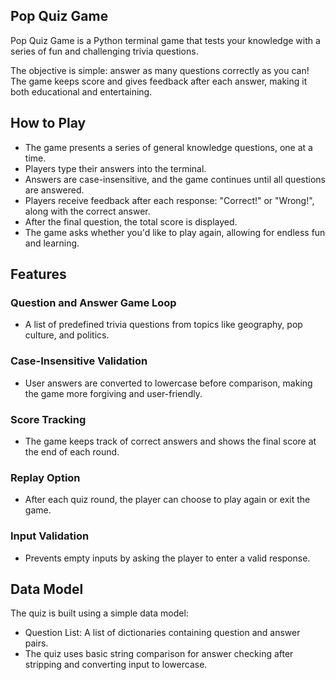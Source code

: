 ## Pop Quiz Game

Pop Quiz Game is a Python terminal game that tests your knowledge with a series of fun and challenging trivia questions. 

The objective is simple: answer as many questions correctly as you can! The game keeps score and gives feedback after each answer, making it both educational and entertaining.

## How to Play

* The game presents a series of general knowledge questions, one at a time.
* Players type their answers into the terminal.
* Answers are case-insensitive, and the game continues until all questions are answered.
* Players receive feedback after each response: "Correct!" or "Wrong!", along with the correct answer.
* After the final question, the total score is displayed.
* The game asks whether you'd like to play again, allowing for endless fun and learning.

## Features

### Question and Answer Game Loop
* A list of predefined trivia questions from topics like geography, pop culture, and politics.

### Case-Insensitive Validation
* User answers are converted to lowercase before comparison, making the game more forgiving and user-friendly.

### Score Tracking
* The game keeps track of correct answers and shows the final score at the end of each round.

### Replay Option
* After each quiz round, the player can choose to play again or exit the game.

### Input Validation
* Prevents empty inputs by asking the player to enter a valid response.

## Data Model

The quiz is built using a simple data model:
* Question List: A list of dictionaries containing question and answer pairs.
* The quiz uses basic string comparison for answer checking after stripping and converting input to lowercase.